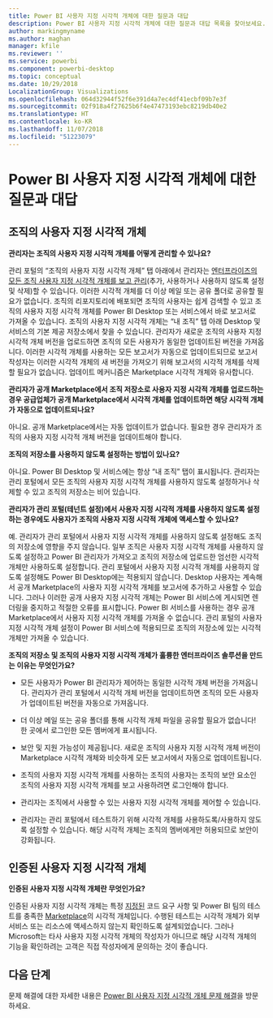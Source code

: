 ```yaml
---
title: Power BI 사용자 지정 시각적 개체에 대한 질문과 대답
description: Power BI 사용자 지정 시각적 개체에 대한 질문과 대답 목록을 찾아보세요.
author: markingmyname
ms.author: maghan
manager: kfile
ms.reviewer: ''
ms.service: powerbi
ms.component: powerbi-desktop
ms.topic: conceptual
ms.date: 10/29/2018
LocalizationGroup: Visualizations
ms.openlocfilehash: 064d32944f52f6e391d4a7ec4df41ecbf09b7e3f
ms.sourcegitcommit: 02f918a4f27625b6f4e47473193ebc8219db40e2
ms.translationtype: HT
ms.contentlocale: ko-KR
ms.lasthandoff: 11/07/2018
ms.locfileid: "51223079"
---
```

# <a name="frequently-asked-questions-about-power-bi-custom-visuals"></a>Power BI 사용자 지정 시각적 개체에 대한 질문과 대답

## <a name="organizational-custom-visuals"></a>조직의 사용자 지정 시각적 개체

**관리자는 조직의 사용자 지정 시각적 개체를 어떻게 관리할 수 있나요?**

관리 포털의 “조직의 사용자 지정 시각적 개체” 탭 아래에서 관리자는 [엔터프라이즈의 모든 조직 사용자 지정 시각적 개체를 보고 관리](https://docs.microsoft.com/power-bi/service-admin-portal#organization-visuals)(추가, 사용하거나 사용하지 않도록 설정 및 삭제)할 수 있습니다.
이러한 시각적 개체를 더 이상 메일 또는 공유 폴더로 공유할 필요가 없습니다. 조직의 리포지토리에 배포되면 조직의 사용자는 쉽게 검색할 수 있고 조직의 사용자 지정 시각적 개체를 Power BI Desktop 또는 서비스에서 바로 보고서로 가져올 수 있습니다. 조직의 사용자 지정 시각적 개체는 “내 조직” 탭 아래 Desktop 및 서비스의 기본 제공 저장소에서 찾을 수 있습니다. 관리자가 새로운 조직의 사용자 지정 시각적 개체 버전을 업로드하면 조직의 모든 사용자가 동일한 업데이트된 버전을 가져옵니다. 이러한 시각적 개체를 사용하는 모든 보고서가 자동으로 업데이트되므로 보고서 작성자는 이러한 시각적 개체의 새 버전을 가져오기 위해 보고서의 시각적 개체를 삭제할 필요가 없습니다. 업데이트 메커니즘은 Marketplace 시각적 개체와 유사합니다.

**관리자가 공개 Marketplace에서 조직 저장소로 사용자 지정 시각적 개체를 업로드하는 경우 공급업체가 공개 Marketplace에서 시각적 개체를 업데이트하면 해당 시각적 개체가 자동으로 업데이트되나요?**

아니요. 공개 Marketplace에서는 자동 업데이트가 없습니다.
필요한 경우 관리자가 조직의 사용자 지정 시각적 개체 버전을 업데이트해야 합니다.

**조직의 저장소를 사용하지 않도록 설정하는 방법이 있나요?**

아니요. Power BI Desktop 및 서비스에는 항상 “내 조직” 탭이 표시됩니다. 관리자는 관리 포털에서 모든 조직의 사용자 지정 시각적 개체를 사용하지 않도록 설정하거나 삭제할 수 있고 조직의 저장소는 비어 있습니다.
  
**관리자가 관리 포털(테넌트 설정)에서 사용자 지정 시각적 개체를 사용하지 않도록 설정하는 경우에도 사용자가 조직의 사용자 지정 시각적 개체에 액세스할 수 있나요?**

예. 관리자가 관리 포털에서 사용자 지정 시각적 개체를 사용하지 않도록 설정해도 조직의 저장소에 영향을 주지 않습니다. 일부 조직은 사용자 지정 시각적 개체를 사용하지 않도록 설정하고 Power BI 관리자가 가져오고 조직의 저장소에 업로드한 엄선한 시각적 개체만 사용하도록 설정합니다. 관리 포털에서 사용자 지정 시각적 개체를 사용하지 않도록 설정해도 Power BI Desktop에는 적용되지 않습니다. Desktop 사용자는 계속해서 공개 Marketplace의 사용자 지정 시각적 개체를 보고서에 추가하고 사용할 수 있습니다. 그러나 이러한 공개 사용자 지정 시각적 개체는 Power BI 서비스에 게시되면 렌더링을 중지하고 적절한 오류를 표시합니다. Power BI 서비스를 사용하는 경우 공개 Marketplace에서 사용자 지정 시각적 개체를 가져올 수 없습니다. 관리 포털의 사용자 지정 시각적 개체 설정이 Power BI 서비스에 적용되므로 조직의 저장소에 있는 시각적 개체만 가져올 수 있습니다.

**조직의 저장소 및 조직의 사용자 지정 시각적 개체가 훌륭한 엔터프라이즈 솔루션을 만드는 이유는 무엇인가요?**

* 모든 사용자가 Power BI 관리자가 제어하는 동일한 시각적 개체 버전을 가져옵니다. 관리자가 관리 포털에서 시각적 개체 버전을 업데이트하면 조직의 모든 사용자가 업데이트된 버전을 자동으로 가져옵니다.

* 더 이상 메일 또는 공유 폴더를 통해 시각적 개체 파일을 공유할 필요가 없습니다! 한 곳에서 로그인한 모든 멤버에게 표시됩니다.

* 보안 및 지원 가능성이 제공됩니다. 새로운 조직의 사용자 지정 시각적 개체 버전이 Marketplace 시각적 개체와 비슷하게 모든 보고서에서 자동으로 업데이트됩니다.

* 조직의 사용자 지정 시각적 개체를 사용하는 조직의 사용자는 조직의 보안 요소인 조직의 사용자 지정 시각적 개체를 보고 사용하려면 로그인해야 합니다.

* 관리자는 조직에서 사용할 수 있는 사용자 지정 시각적 개체를 제어할 수 있습니다.

* 관리자는 관리 포털에서 테스트하기 위해 시각적 개체를 사용하도록/사용하지 않도록 설정할 수 있습니다. 해당 시각적 개체는 조직의 멤버에게만 허용되므로 보안이 강화됩니다.

## <a name="certified-custom-visuals"></a>인증된 사용자 지정 시각적 개체

**인증된 사용자 지정 시각적 개체란 무엇인가요?**

인증된 사용자 지정 시각적 개체는 특정 [지정된](power-bi-custom-visuals-certified.md) 코드 요구 사항 및 Power BI 팀의 테스트를 충족한 [Marketplace](https://appsource.microsoft.com/marketplace/apps?page=1&product=power-bi-visuals)의 시각적 개체입니다.  수행된 테스트는 시각적 개체가 외부 서비스 또는 리소스에 액세스하지 않는지 확인하도록 설계되었습니다. 그러나 Microsoft는 타사 사용자 지정 시각적 개체의 작성자가 아니므로 해당 시각적 개체의 기능을 확인하려는 고객은 직접 작성자에게 문의하는 것이 좋습니다.

## <a name="next-steps"></a>다음 단계

문제 해결에 대한 자세한 내용은 [Power BI 사용자 지정 시각적 개체 문제 해결](power-bi-custom-visuals-troubleshoot.md)을 방문하세요.
